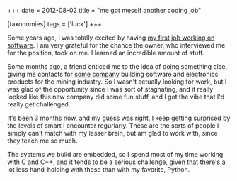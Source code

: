 +++
date = 2012-08-02
title = "me got meself another coding job"

[taxonomies]
tags = ['luck']
+++

Some years ago, I was totally excited by having [my first job working on
software]. I am very grateful for the chance the owner, who interviewed
me for the position, took on me. I learned an incredible amount of
stuff.

Some months ago, a friend enticed me to the idea of doing something
else, giving me contacts for [some company] building software and
electronics products for the mining industry. So I wasn\'t actually
looking for work, but I was glad of the opportunity since I was sort of
stagnating, and it really looked like this new company did some fun
stuff, and I got the vibe that I\'d really get challenged.

It\'s been 3 months now, and my guess was right. I keep getting
surprised by the levels of smart I encounter regurlarly. These are the
sorts of people I simply can\'t match with my lesser brain, but am glad
to work with, since they teach me so much.

The systems we build are embedded, so I spend most of my time working
with C and C++, and it tends to be a serious challenge, given that
there\'s a lot less hand-holding with those than with my favorite,
Python.

  [my first job working on software]: http://tshepang.net/me-got-meself-a-coding-job
  [some company]: http://eiq.co.za
